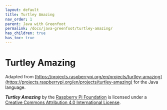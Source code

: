 ```yaml
---
layout: default
title: Turtley Amazing
nav_order: 1
parent: Java with Greenfoot
permalink: /docs/java-greenfoot/turtley-amazing/
has_children: true
has_toc: true
---
```


# Turtley Amazing

Adapted from [https://projects.raspberrypi.org/en/projects/turtley-amazing](https://projects.raspberrypi.org/en/projects/turtley-amazing) for the Java language.

<strong><em>Turtley Amazing</em></strong> by the [Raspberry Pi Foundation](https://www.raspberrypi.org/) is licensed under a [Creative Commons Attribution 4.0 International License](https://creativecommons.org/licenses/by-sa/4.0/).
